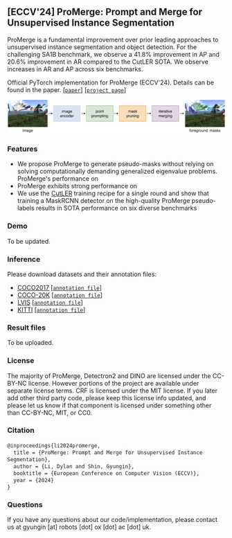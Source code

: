 ## [ECCV'24] ProMerge: Prompt and Merge for Unsupervised Instance Segmentation

ProMerge is a fundamental improvement over prior leading approaches to unsupervised instance segmentation and object detection. For the challenging SA1B benchmark, we observe a 41.8% improvement in AP and 20.6% improvement in AR compared to the CutLER SOTA. We observe increases in AR and AP across six benchmarks. 

Official PyTorch implementation for ProMerge (ECCV'24). Details can be found in the paper.
[[`paper`](#)]
[[`project page`](https://www.robots.ox.ac.uk/~vgg/research/promerge/)]

![Alt Text](assets/overview.png)

### Features
- We propose ProMerge to generate pseudo-masks without relying on solving computationally demanding generalized eigenvalue problems. ProMerge's performance on 
- ProMerge exhibits strong performance on
- We use the [CutLER](https://github.com/facebookresearch/CutLER?tab=readme-ov-file) training recipe for a single round and show that training a MaskRCNN detector on the high-quality ProMerge pseudo-labels results in SOTA performance on six diverse benchmarks

### Demo
To be updated.

### Inference
Please download datasets and their annotation files:
- [COCO2017](http://images.cocodataset.org/zips/val2017.zip) [[`annotation file`](http://dl.fbaipublicfiles.com/cutler/coco/coco_cls_agnostic_instances_val2017.json)]
- [COCO-20K](https://cocodataset.org/#download) [[`annotation file`](http://dl.fbaipublicfiles.com/cutler/coco/coco20k_trainval_gt.json)]
- [LVIS](http://images.cocodataset.org/zips/val2017.zip) [[`annotation file`](http://dl.fbaipublicfiles.com/cutler/coco/lvis1.0_cocofied_val_cls_agnostic.json)]
- [KITTI](https://www.cvlibs.net/datasets/kitti/eval_step.php) [[`annotation file`](https://dl.fbaipublicfiles.com/cutler/kitti/trainval_cls_agnostic.json)]

<!-- - [Objects365](https://www.objects365.org/download.html) [[`annotation file`](#)]
- [SA-1B](https://scontent-lhr8-1.xx.fbcdn.net/m1/v/t6/An_-m2SWozW4o-FatJEIY1Anj32x8TnUqad9WMAVkMaZHkDyHfjpLcVlQoTFhgQihg8U4R5KqJvoJrtBwT3eKH-Yj5-LfY0.tar?ccb=10-5&oh=00_AYA9kGsV-zzziVDpf8ErkuQzkQ4GW2nYfw8RsFN9aosqhg&oe=66F7EB7E&_nc_sid=0fdd51) [[`annotation file`](#)] -->

<!-- Note that KITTI and Objects365 require you to sign up to download the data. -->

### Result files
To be uploaded.
<!-- We provide predictions for each dataset as follows.
#### ProMerge
| dataset  | AP50 | AP | AR | output file |
|----------|------|----|----|-------------|
| COCO2017 |      |    |    |             |
| COCO-20K |      |    |    |             |
| LVIS     |      |    |    |             |
| KITTI    |      |    |    |             |
| SA-1B    |      |    |    |             |

#### ProMerge+
| dataset  | AP50 | AP | AR | output file |
|----------|------|----|----|-------------|
| COCO2017 |      |    |    |             |
| COCO-20K |      |    |    |             |
| LVIS     |      |    |    |             |
| KITTI    |      |    |    |             |
| SA-1B    |      |    |    |             | -->

### License 
The majority of ProMerge, Detectron2 and DINO are licensed under the CC-BY-NC license. However portions of the project are available under separate license terms. CRF is licensed under the MIT license. If you later add other third party code, please keep this license info updated, and please let us know if that component is licensed under something other than CC-BY-NC, MIT, or CC0.

### Citation
```
@inproceedings{li2024promerge,
  title = {ProMerge: Prompt and Merge for Unsupervised Instance Segmentation},
  author = {Li, Dylan and Shin, Gyungin},
  booktitle = {European Conference on Computer Vision (ECCV)},
  year = {2024}
}
```

### Questions
If you have any questions about our code/implementation, please contact us at gyungin [at] robots [dot] ox [dot] ac [dot] uk.
